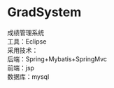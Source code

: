 # GradSystem
成绩管理系统<br>
工具：Eclipse<br>
采用技术：<br>
后端：Spring+Mybatis+SpringMvc<br>
前端：jsp<br>
数据库：mysql<br>
